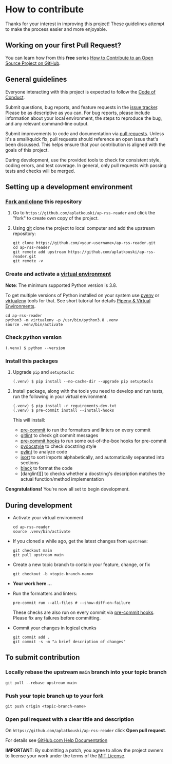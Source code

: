 # How to contribute

Thanks for your interest in improving this project! These guidelines attempt to
make the process easier and more enjoyable.

## Working on your first Pull Request?

You can learn how from this **free** series [How to Contribute to an Open
Source Project on GitHub][how to contribute].

## General guidelines

Everyone interacting with this project is expected to follow the [Code of
Conduct][].

Submit questions, bug reports, and feature requests in the [issue tracker][].
Please be as descriptive as you can. For bug reports, please include
information about your local environment, the steps to reproduce the bug, and
any relevant command-line output.

Submit improvements to code and documentation via [pull requests][]. Unless
it's a small/quick fix, pull requests should reference an open issue that's
been discussed. This helps ensure that your contribution is aligned with the
goals of this project.

During development, use the provided tools to check for consistent style,
coding errors, and test coverage. In general, only pull requests with passing
tests and checks will be merged.

## Setting up a development environment

### [Fork and clone][github docs fork-a-repo] this repository

1. Go to `https://github.com/aplatkouski/ap-rss-reader` and click the "fork" to
   create own copy of the project.

2. Using [git][] clone the project to local computer and add the upstream
   repository:

   ```shell
   git clone https://github.com/<your-username>/ap-rss-reader.git
   cd ap-rss-reader
   git remote add upstream https://github.com/aplatkouski/ap-rss-reader.git
   git remote -v
   ```

### Create and activate a [virtual environment][]

**Note**: The minimum supported Python version is 3.8.

To get multiple versions of Python installed on your system use [pyenv][] or
[virtualenv][] tools for that. See short tutorial for details [Pipenv & Virtual
Environments][pipenv & virtual environments].

```shell
cd ap-rss-reader
python3 -m virtualenv -p /usr/bin/python3.8 .venv
source .venv/bin/activate
```

### Check python version

```shell
(.venv) $ python --version
```

### Install this packages

1. Upgrade `pip` and `setuptools`:

   ```shell
   (.venv) $ pip install --no-cache-dir --upgrade pip setuptools
   ```

2. Install package, along with the tools you need to develop and run tests, run
   the following in your virtual environment:

   ```shell
   (.venv) $ pip install -r requirements-dev.txt
   (.venv) $ pre-commit install --install-hooks
   ```

   This will install:

   - [pre-commit][] to run the formatters and linters on every commit
   - [gitlint][] to check git commit messages
   - [pre-commit hooks][] to run some out-of-the-box hooks for pre-commit
   - [pydocstyle][] to check docstring style
   - [pylint][] to analyze code
   - [isort][] to sort imports alphabetically, and automatically separated into
     sections
   - [black][] to format the code
   - [darglint][] to checks whether a docstring's description matches the
     actual function/method implementation

**Congratulations!** You're now all set to begin development.

## During development

- Activate your virtual environment

  ```shell
  cd ap-rss-reader
  source .venv/bin/activate
  ```

- If you cloned a while ago, get the latest changes from `upstream`:

  ```shell
  git checkout main
  git pull upstream main
  ```

- Create a new topic branch to contain your feature, change, or fix

  ```shell
  git checkout -b <topic-branch-name>
  ```

- **Your work here ...**

- Run the formatters and linters:

  ```shell script
  pre-commit run --all-files # --show-diff-on-failure
  ```

  These checks are also run on every commit via [pre-commit hooks][]. Please
  fix any failures before committing.

- Commit your changes in logical chunks

  ```shell
  git commit add .
  git commit -s -m "a brief description of changes"
  ```

## To submit contribution

### Locally rebase the upstream `main` branch into your topic branch

```shell
git pull --rebase upstream main
```

### Push your topic branch up to your fork

```shell
git push origin <topic-branch-name>
```

### Open pull request with a clear title and description

On `https://github.com/aplatkouski/ap-rss-reader` click **Open pull request**.

For details see [GitHub.com Help Documentation][]

**IMPORTANT**: By submitting a patch, you agree to allow the project owners to
license your work under the terms of the [MIT License][].

[how to contribute]: https://kcd.im/pull-request
[code of conduct]:
  https://github.com/aplatkouski/ap-rss-reader/blob/main/CODE_OF_CONDUCT.md
[issue tracker]: https://github.com/aplatkouski/ap-rss-reader/issues
[pull requests]: https://github.com/aplatkouski/ap-rss-reader/pulls
[github docs fork-a-repo]:
  https://docs.github.com/en/github/getting-started-with-github/fork-a-repo
[git]: https://git-scm.com/
[virtual environment]: https://docs.python.org/3/library/venv.html
[pyenv]: https://github.com/pyenv/pyenv
[virtualenv]: https://virtualenv.pypa.io/en/latest/
[pipenv & virtual environments]: https://docs.python-guide.org/dev/virtualenvs/
[pre-commit]: https://pre-commit.com/
[gitlint]: https://jorisroovers.com/gitlint/
[pre-commit hooks]: https://github.com/pre-commit/pre-commit-hooks
[pydocstyle]: http://www.pydocstyle.org/en/stable/
[pylint]: https://www.pylint.org/
[isort]: https://pycqa.github.io/isort/
[black]: https://black.readthedocs.io/en/stable/
[github.com help documentation]:
  https://docs.github.com/en/github/collaborating-with-issues-and-pull-requests
[mit license]:
  https://github.com/aplatkouski/ap-rss-reader/blob/main/LICENSE.md
